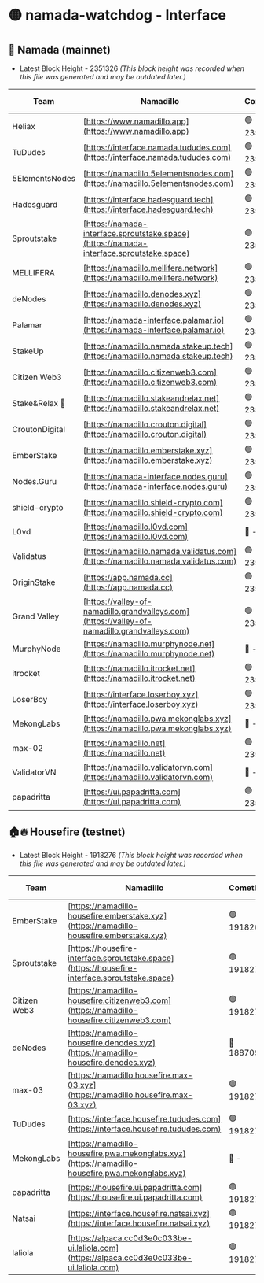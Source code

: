 # 🟡 namada-watchdog - Interface

## 🚀 Namada (mainnet)
- Latest Block Height - 2351326 *(This block height was recorded when this file was generated and may be outdated later.)*

| Team | Namadillo | CometBFT | Indexer | MASP Indexer |
|-|-|-|-|-|
| Heliax | [https://www.namadillo.app](https://www.namadillo.app) | 🟢 2351289 | 🟢 2351289 | 🟢 2351288 |
| TuDudes | [https://interface.namada.tududes.com](https://interface.namada.tududes.com) | 🟢 2351289 | 🟢 2351289 | 🟢 2351289 |
| 5ElementsNodes | [https://namadillo.5elementsnodes.com](https://namadillo.5elementsnodes.com) | 🟢 2351289 | 🟢 2351289 | 🟢 2351290 |
| Hadesguard | [https://interface.hadesguard.tech](https://interface.hadesguard.tech) | 🟢 2351291 | 🟢 2351291 | 🟢 2351291 |
| Sproutstake | [https://namada-interface.sproutstake.space](https://namada-interface.sproutstake.space) | 🟢 2351291 | 🟢 2351291 | 🟢 2351291 |
| MELLIFERA | [https://namadillo.mellifera.network](https://namadillo.mellifera.network) | 🟢 2351293 | 🟢 2351292 | 🟢 2351292 |
| deNodes | [https://namadillo.denodes.xyz](https://namadillo.denodes.xyz) | 🟢 2351293 | 🟢 2351293 | 🟢 2351293 |
| Palamar | [https://namada-interface.palamar.io](https://namada-interface.palamar.io) | 🟢 2351294 | 🟢 2351294 | 🟢 2351294 |
| StakeUp | [https://namadillo.namada.stakeup.tech](https://namadillo.namada.stakeup.tech) | 🟢 2351295 | 🟢 2351295 | 🟢 2351295 |
| Citizen Web3 | [https://namadillo.citizenweb3.com](https://namadillo.citizenweb3.com) | 🟢 2351296 | 🟢 2351296 | 🟢 2351295 |
| Stake&Relax 🦥 | [https://namadillo.stakeandrelax.net](https://namadillo.stakeandrelax.net) | 🟢 2351303 | 🟢 2351303 | 🟢 2351303 |
| CroutonDigital | [https://namadillo.crouton.digital](https://namadillo.crouton.digital) | 🟢 2351304 | 🟢 2351304 | 🟢 2351304 |
| EmberStake | [https://namadillo.emberstake.xyz](https://namadillo.emberstake.xyz) | 🟢 2351305 | 🟢 2351305 | 🟢 2351305 |
| Nodes.Guru | [https://namada-interface.nodes.guru](https://namada-interface.nodes.guru) | 🟢 2351313 | 🟢 2351313 | 🟢 2351313 |
| shield-crypto | [https://namadillo.shield-crypto.com](https://namadillo.shield-crypto.com) | 🟢 2351313 | 🟢 2351313 | 🟢 2351313 |
| L0vd | [https://namadillo.l0vd.com](https://namadillo.l0vd.com) | 🔴 - | 🔴 - | 🔴 - |
| Validatus | [https://namadillo.namada.validatus.com](https://namadillo.namada.validatus.com) | 🟢 2351317 | 🟢 2351232 | 🔴 2177377 |
| OriginStake | [https://app.namada.cc](https://app.namada.cc) | 🟢 2351318 | 🟢 2351316 | 🟢 2351316 |
| Grand Valley | [https://valley-of-namadillo.grandvalleys.com](https://valley-of-namadillo.grandvalleys.com) | 🟢 2351318 | 🟢 2351318 | 🟢 2351318 |
| MurphyNode | [https://namadillo.murphynode.net](https://namadillo.murphynode.net) | 🔴 - | 🔴 - | 🔴 - |
| itrocket | [https://namadillo.itrocket.net](https://namadillo.itrocket.net) | 🟢 2351321 | 🟢 2351321 | 🟢 2351321 |
| LoserBoy | [https://interface.loserboy.xyz](https://interface.loserboy.xyz) | 🟢 2351322 | 🟢 2351322 | 🟢 2351322 |
| MekongLabs | [https://namadillo.pwa.mekonglabs.xyz](https://namadillo.pwa.mekonglabs.xyz) | 🔴 - | 🔴 - | 🔴 - |
| max-02 | [https://namadillo.net](https://namadillo.net) | 🟢 2351323 | 🟢 2351323 | 🟢 2351323 |
| ValidatorVN | [https://namadillo.validatorvn.com](https://namadillo.validatorvn.com) | 🔴 - | 🔴 - | 🔴 - |
| papadritta | [https://ui.papadritta.com](https://ui.papadritta.com) | 🟢 2351326 | 🟢 2351326 | 🟢 2351326 |

## 🏠🔥 Housefire (testnet)
- Latest Block Height - 1918276 *(This block height was recorded when this file was generated and may be outdated later.)*

| Team | Namadillo | CometBFT | Indexer | MASP Indexer |
|-|-|-|-|-|
| EmberStake | [https://namadillo-housefire.emberstake.xyz](https://namadillo-housefire.emberstake.xyz) | 🟢 1918263 | 🟢 1918263 | 🟢 1918263 |
| Sproutstake | [https://housefire-interface.sproutstake.space](https://housefire-interface.sproutstake.space) | 🟢 1918271 | 🟢 1918270 | 🟢 1918271 |
| Citizen Web3 | [https://namadillo-housefire.citizenweb3.com](https://namadillo-housefire.citizenweb3.com) | 🟢 1918271 | 🔴 1887621 | 🟢 1918271 |
| deNodes | [https://namadillo-housefire.denodes.xyz](https://namadillo-housefire.denodes.xyz) | 🔴 1887095 | 🔴 1887095 | 🔴 1887095 |
| max-03 | [https://namadillo.housefire.max-03.xyz](https://namadillo.housefire.max-03.xyz) | 🟢 1918273 | 🟢 1918273 | 🟢 1918273 |
| TuDudes | [https://interface.housefire.tududes.com](https://interface.housefire.tududes.com) | 🟢 1918274 | 🔴 1896505 | 🟢 1918273 |
| MekongLabs | [https://namadillo-housefire.pwa.mekonglabs.xyz](https://namadillo-housefire.pwa.mekonglabs.xyz) | 🔴 - | 🔴 - | 🔴 - |
| papadritta | [https://housefire.ui.papadritta.com](https://housefire.ui.papadritta.com) | 🟢 1918274 | 🟢 1918274 | 🟢 1918274 |
| Natsai | [https://interface.housefire.natsai.xyz](https://interface.housefire.natsai.xyz) | 🟢 1918275 | 🟢 1918275 | 🟢 1918275 |
| laliola | [https://alpaca.cc0d3e0c033be-ui.laliola.com](https://alpaca.cc0d3e0c033be-ui.laliola.com) | 🟢 1918276 | 🟢 1918276 | 🟢 1918276 |

